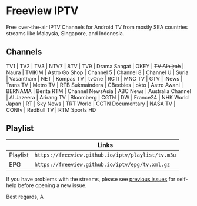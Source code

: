 # Freeview IPTV

Free over-the-air IPTV Channels for Android TV from mostly SEA countries streams like Malaysia, Singapore, and Indonesia. 

## Channels

TV1 | TV2 | TV3 | NTV7 | 8TV | TV9 | Drama Sangat | OKEY | ~~TV Alhijrah~~ | Naura | TVIKIM | Astro Go Shop  | Channel 5  | Channel 8  | Channel U  | Suria  | Vasantham  | NET | Kompas TV | tvOne | RCTI | MNC TV | GTV | iNews | Trans TV | Metro TV | RTB Sukmaindera | CBeebies | okto | Astro Awani  | BERNAMA  | Berita RTM | Channel NewsAsia  | ABC News | Australia Channel | Al Jazeera | Arirang TV | Bloomberg  | CGTN | DW | France24 | NHK World Japan | RT | Sky News | TRT World | CGTN Documentary | NASA TV | CONtv | RedBull TV | RTM Sports HD

## Playlist

||Links|
|-|-|
|Playlist|`https://freeview.github.io/iptv/playlist/tv.m3u`|
|EPG|`https://freeview.github.io/iptv/epg/tv.xml.gz`|

If you have problems with the streams, please see [previous issues](https://github.com/freeview/iptv/issues?q=is%3Aissue+is%3Aclosed) for self-help before opening a new issue.

Best regards,
A
